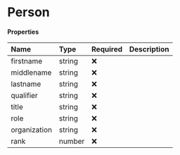 # Person

**Properties**

| Name         | Type   | Required | Description |
| :----------- | :----- | :------- | :---------- |
| firstname    | string | ❌       |             |
| middlename   | string | ❌       |             |
| lastname     | string | ❌       |             |
| qualifier    | string | ❌       |             |
| title        | string | ❌       |             |
| role         | string | ❌       |             |
| organization | string | ❌       |             |
| rank         | number | ❌       |             |

<!-- This file was generated by liblab | https://liblab.com/ -->
